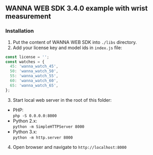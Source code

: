 ## WANNA WEB SDK 3.4.0 example with wrist measurement

### Installation

1. Put the content of WANNA WEB SDK into `./libs` directory.
2. Add your license key and model ids in `index.js` file:
```js
const license = '';
const watches = {
  45: 'wanna_watch_45',
  50: 'wanna_watch_50',
  55: 'wanna_watch_55',
  60: 'wanna_watch_60',
  65: 'wanna_watch_65',
};
```

3. Start local web server in the root of this folder:
* PHP:<br />
  `php -S 0.0.0.0:8000`
* Python 2.x:<br />
  `python -m SimpleHTTPServer 8000`
* Python 3.x:<br />
  `python -m http.server 8000`
4. Open browser and navigate to `http://localhost:8000`
